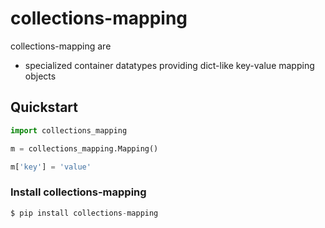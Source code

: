 # collections-mapping

collections-mapping are

* specialized container datatypes providing dict-like key-value mapping objects



## Quickstart

```python
import collections_mapping

m = collections_mapping.Mapping()

m['key'] = 'value'
```



### Install collections-mapping

```python
$ pip install collections-mapping
```
